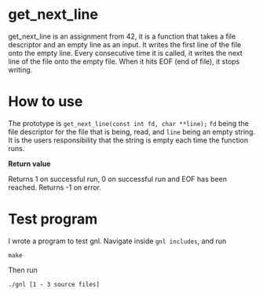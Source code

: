 # get_next_line
get_next_line is an assignment from 42, it is a function that takes a file descriptor and an empty line as an input. It writes the first line of the file onto the empty line. Every consecutive time it is called, it writes the next line of the file onto the empty file. When it hits EOF (end of file), it stops writing.

# How to use
The prototype is `get_next_line(const int fd, char **line);` `fd` being the file descriptor for the file that is being, read, and `line` being an empty string. It is the users responsibility that the string is empty each time the function runs.

**Return value**

Returns 1 on successful run, 0 on successful run and EOF has been reached.
Returns -1 on error.

# Test program
I wrote a program to test gnl.
Navigate inside `gnl includes`, and run
```
make
```
Then run 
```
./gnl [1 - 3 source files]
```
